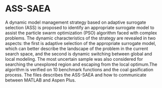 # ASS-SAEA
A dynamic model management strategy based on adaptive surrogate selection (ASS) is proposed to identify an appropriate surrogate model to assist the particle swarm optimization (PSO) algorithm faced with complex problems. The dynamic characteristics of the strategy are revealed in two aspects: the first is adaptive selection of the appropriate surrogate model, which can better describe the landscape of the problem in the current search space, and the second is dynamic switching between global and local modeling. The most uncertain sample was also considered for searching the unexplored region and escaping from the local optimum.The algorithm is verified on 10 benchmark functions and the coal gasification process.
The files describes the ASS-SAEA and how to communicate between MATLAB and Aspen Plus.
